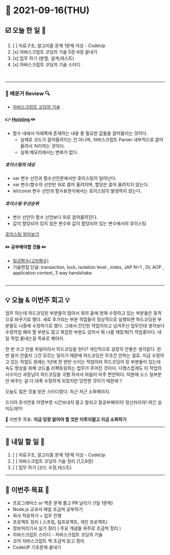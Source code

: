 # 📆 2021-09-16(THU)
## ☑️ 오늘 한 일 📑
1. [ ] 자료구조, 알고리즘 문제 1문제 이상 - CodeUp
2. [x] 자바스크립트 코딩의 기술 5장-6장 끝내기
3. [x] 업무 하기 (분할, 설계,테스트)
4. [x] 자바스크립트 코딩의 기술 스터디 

<br>

***

### 📌️ 배운거 Review 🔍️
- [자바스크립트 코딩의 기술](https://github.com/Kyuwon53/library_books_record/tree/main/Technology_In_Javascript_coding/Chapter05_Loops)
#### 👉 [Hoisting](https://developer.mozilla.org/ko/docs/Glossary/Hoisting) ✏️ 
- 함수 내에서 아래쪽에 존재하는 내용 중 필요한 값들을 끌어올리는 것이다.
    - 실제로 코드가 끌어올려지는 건 아니며, 자바스크립트 Parser 내부적으로 끌어올려서 처리하는 것이다.
    - 실제 메모리에서는 변화가 없다.
    
##### 호이스팅의 대상
- var 변수 선언과 함수선언문에서만 호이스팅이 일어난다.
- var 변수/함수의 선언만 위로 끌어 올려지며, 할당은 끌어 올려지지 않는다.
- let/const 변수 선언과 함수표현식에서는 호이스팅이 발생하지 않는다.

##### 호이스팅 우선순위
- 변수 선언이 함수 선언보다 위로 끌어올려진다.
- 값이 할당되어 있지 않은 변수와 값이 할당되어 있는 변수에서의 호이스팅

[호이스팅 알아보기](https://gmlwjd9405.github.io/2019/04/22/javascript-hoisting.html)

####  ✏️ 공부해야할 것들  ✏️
- [일급함수(고차함수)](https://developer.mozilla.org/ko/docs/Glossary/First-class_Function) 
- 기술면접 단골:  transaction, lock, isolation level , index, JAP N+1 , DI, AOP , application context, 3 way handshake 
<br><br>

***

## 💡 오늘 & 이번주 회고  💡

업무 하는데 하드코딩된 부분들이 많아서 회의 끝에 현재 수정하고 있는 부분들은 동적으로 바꾸기로 했다. 
새로 추가되는 부분 작업들이 정상적으로 실행되면 하드코딩된 부분들도 나중에 수정하기로 했다. 
그래서 간단한 작업이라고 넘겨주신 업무인데 생각보다 수정작업 해야 할 부분도 많고 복잡한 부분도 있어서 
뭐 나름 재밌게(?) 작업중이다. 내일 작업 끝내는걸 목표로 해야지.

한 번 쓰고 안쓸 파일이라서 하드코딩을 한다? 개인적으로 굉장히 안좋은 생각같다. 한 번 쓸지 안쓸지 그건 모르는 일이기 때문에
하드코딩은 무조건 안하는 걸로. 지금 수정하고 있는 작업도 원래는 1년에 한 번만 쓰이는 작업이라 하드코딩이 된 부분들이 있는데
속도 향상을 위해 코드를 리펙토링하는 업무가 주어진 것이다. 다행스럽게도 이 작업의 사수이신 과장님이 하드코딩을 극혐 하셔서 
마음이 아주 편안하다. 덕분에 소스 일부분만 바꾸는 걸 더 대폭 수정하게 되었지만 당연한 것이기 때문에 !!

오늘도 많은 것을 받은 스터디였다. 차근 차근 소화해야지. 

드디어 추석연휴 어영부영 시간보내지 말고 잘쉬고 잘공부해야지! 정신차리자! 여긴 실미도야!!!! 

🎯 이번주 목표: **지금 당장 알아야 할 것은 미루지말고 지금 소화하기** 

***

## 🎯 내일 할 일 🎯
1. [ ] 자료구조, 알고리즘 문제 1문제 이상 - CodeUp
2. [ ] 자바스크립트 코딩의 기술 정리 (1,2,6장)
3. [ ] 업무 하기 (코드 수정,테스트)


***

## 🏁 이번주 목표 🏁
- 프로그래머스 or 백준 문제 풀고 PR 날리기 (1일 1문제)
- Node.js 교과서 매일 조금씩 공부하기
- 회사 적응하기 + 업무 진행
- 프로젝트 정리 ( 스프링, 팀프로젝트, 개인 프로젝트)
- 정보처리기사 실기 정리 ( 주요 개념들 위주로 조금씩 정리 )
- 자바스크립트 스터디 - 자바스크립트 코딩의 기술
- 코어 자바스크립트 책 조금씩 읽고 정리
- CodeUP 기초문제 끝내기
